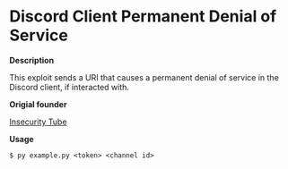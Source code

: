 # Discord Client Permanent Denial of Service

**Description**

This exploit sends a URI that causes a permanent denial of service in the Discord client, if interacted with.

**Origial founder**

[Insecurity Tube](https://www.youtube.com/channel/UC9gq1ebrbZiNawqRQ5qjW8Q)

**Usage**

```
$ py example.py <token> <channel id>
```